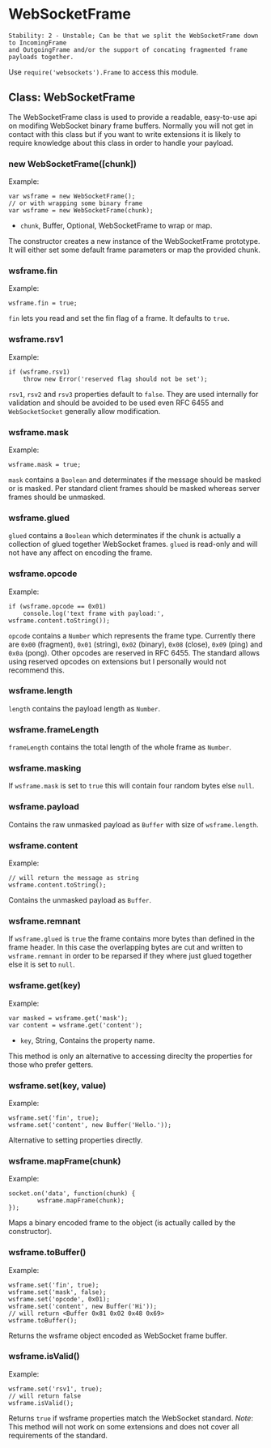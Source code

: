 # WebSocketFrame

    Stability: 2 - Unstable; Can be that we split the WebSocketFrame down to IncomingFrame 
    and OutgoingFrame and/or the support of concating fragmented frame payloads together.

Use `require('websockets').Frame` to access this module.

## Class: WebSocketFrame

The WebSocketFrame class is used to provide a readable, easy-to-use api
on modifing WebSocket binary frame buffers. Normally you will not get in
contact with this class but if you want to write extensions it is likely
to require knowledge about this class in order to handle your payload.

### new WebSocketFrame([chunk])

Example:

    var wsframe = new WebSocketFrame();
    // or with wrapping some binary frame
    var wsframe = new WebSocketFrame(chunk);

* `chunk`, Buffer, Optional, WebSocketFrame to wrap or map.

The constructor creates a new instance of the WebSocketFrame prototype.
It will either set some default frame parameters or map the provided chunk.

### wsframe.fin

Example:

    wsframe.fin = true;

`fin` lets you read and set the fin flag of a frame. It defaults to `true`.

### wsframe.rsv1

Example:

    if (wsframe.rsv1)
        throw new Error('reserved flag should not be set');

`rsv1`, `rsv2` and `rsv3` properties default to `false`. They are used
internally for validation and should be avoided to be used even RFC 6455
and `WebSocketSocket` generally allow modification.

### wsframe.mask

Example:

    wsframe.mask = true;

`mask` contains a `Boolean` and determinates if the message should be masked
or is masked. Per standard client frames should be masked whereas server frames
should be unmasked.

### wsframe.glued

`glued` contains a `Boolean` which determinates if the chunk is actually a collection
of glued together WebSocket frames. `glued` is read-only and will not have any affect
on encoding the frame.

### wsframe.opcode

Example:

    if (wsframe.opcode == 0x01)
        console.log('text frame with payload:', wsframe.content.toString());

`opcode` contains a `Number` which represents the frame type.
Currently there are `0x00` (fragment), `0x01` (string), `0x02` (binary), `0x08` (close),
`0x09` (ping) and `0x0a` (pong). Other opcodes are reserved in RFC 6455. The standard
allows using reserved opcodes on extensions but I personally would not recommend this.

### wsframe.length

`length` contains the payload length as `Number`.

### wsframe.frameLength

`frameLength` contains the total length of the whole frame as `Number`.

### wsframe.masking

If `wsframe.mask` is set to `true` this will contain four random bytes else `null`.

### wsframe.payload

Contains the raw unmasked payload as `Buffer` with size of `wsframe.length`.

### wsframe.content

Example:

    // will return the message as string
    wsframe.content.toString();

Contains the unmasked payload as `Buffer`.

### wsframe.remnant

If `wsframe.glued` is `true` the frame contains more bytes than defined in the
frame header. In this case the overlapping bytes are cut and written to `wsframe.remnant`
in order to be reparsed if they where just glued together else it is set to `null`.

### wsframe.get(key)

Example:

    var masked = wsframe.get('mask');
    var content = wsframe.get('content');

* `key`, String, Contains the property name.

This method is only an alternative to accessing direclty the properties for those who prefer getters.

### wsframe.set(key, value)

Example:

    wsframe.set('fin', true);
    wsframe.set('content', new Buffer('Hello.'));

Alternative to setting properties directly.

### wsframe.mapFrame(chunk)

Example:

    socket.on('data', function(chunk) {
            wsframe.mapFrame(chunk);
    });

Maps a binary encoded frame to the object (is actually called by the constructor).

### wsframe.toBuffer()

Example:

    wsframe.set('fin', true);
    wsframe.set('mask', false);
    wsframe.set('opcode', 0x01);
    wsframe.set('content', new Buffer('Hi'));
    // will return <Buffer 0x81 0x02 0x48 0x69>
    wsframe.toBuffer();

Returns the wsframe object encoded as WebSocket frame buffer.

### wsframe.isValid()

Example:

    wsframe.set('rsv1', true);
    // will return false
    wsframe.isValid();

Returns `true` if wsframe properties match the WebSocket standard.
*Note*: This method will not work on some extensions and does not cover
all requirements of the standard.
